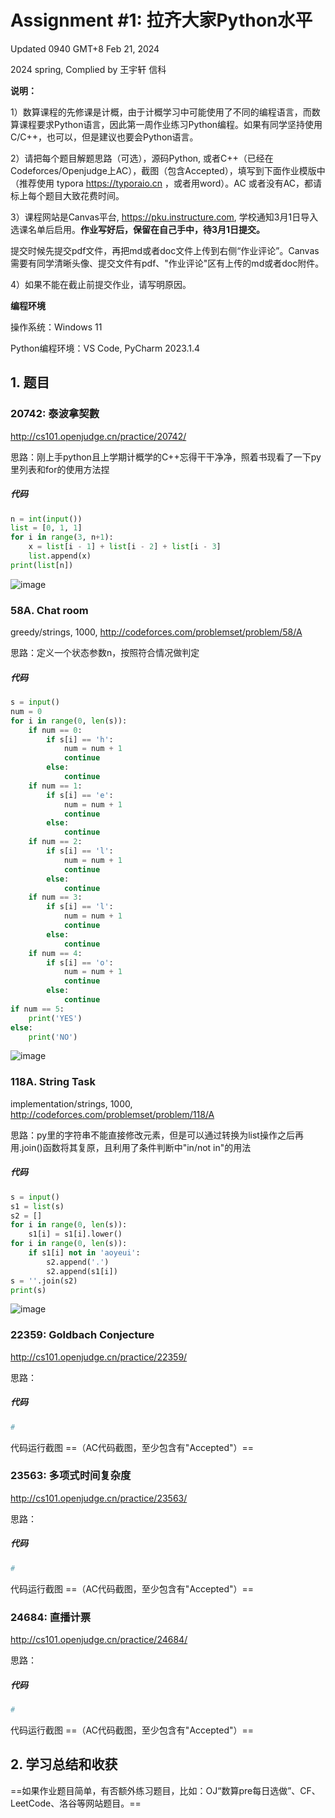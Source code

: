 # Assignment #1: 拉齐大家Python水平

Updated 0940 GMT+8 Feb 21, 2024

2024 spring, Complied by 王宇轩 信科



**说明：**

1）数算课程的先修课是计概，由于计概学习中可能使用了不同的编程语言，而数算课程要求Python语言，因此第一周作业练习Python编程。如果有同学坚持使用C/C++，也可以，但是建议也要会Python语言。

2）请把每个题目解题思路（可选），源码Python, 或者C++（已经在Codeforces/Openjudge上AC），截图（包含Accepted），填写到下面作业模版中（推荐使用 typora https://typoraio.cn ，或者用word）。AC 或者没有AC，都请标上每个题目大致花费时间。

3）课程网站是Canvas平台, https://pku.instructure.com, 学校通知3月1日导入选课名单后启用。**作业写好后，保留在自己手中，待3月1日提交。**

提交时候先提交pdf文件，再把md或者doc文件上传到右侧“作业评论”。Canvas需要有同学清晰头像、提交文件有pdf、"作业评论"区有上传的md或者doc附件。

4）如果不能在截止前提交作业，请写明原因。



**编程环境**


操作系统：Windows 11

Python编程环境：VS Code, PyCharm 2023.1.4




## 1. 题目

### 20742: 泰波拿契數

http://cs101.openjudge.cn/practice/20742/



思路：刚上手python且上学期计概学的C++忘得干干净净，照着书现看了一下py里列表和for的使用方法捏



##### 代码

```python
n = int(input())
list = [0, 1, 1]
for i in range(3, n+1):
    x = list[i - 1] + list[i - 2] + list[i - 3]
    list.append(x)
print(list[n])
```





![image](https://github.com/Huo-Kun/DS-Algo-2024/assets/142503647/32fa0c2c-d81c-4dc6-bcb4-8838aeef5750)


### 58A. Chat room

greedy/strings, 1000, http://codeforces.com/problemset/problem/58/A



思路：定义一个状态参数n，按照符合情况做判定



##### 代码

```python
s = input()
num = 0
for i in range(0, len(s)):
    if num == 0:
        if s[i] == 'h':
            num = num + 1
            continue
        else:
            continue
    if num == 1:
        if s[i] == 'e':
            num = num + 1
            continue
        else:
            continue
    if num == 2:
        if s[i] == 'l':
            num = num + 1
            continue
        else:
            continue
    if num == 3:
        if s[i] == 'l':
            num = num + 1
            continue
        else:
            continue
    if num == 4:
        if s[i] == 'o':
            num = num + 1
            continue
        else:
            continue
if num == 5:
    print('YES')
else:
    print('NO')

```



![image](https://github.com/Huo-Kun/DS-Algo-2024/assets/142503647/0a2f6045-c17b-4f53-81c1-3222ab673e33)






### 118A. String Task

implementation/strings, 1000, http://codeforces.com/problemset/problem/118/A



思路：py里的字符串不能直接修改元素，但是可以通过转换为list操作之后再用.join()函数将其复原，且利用了条件判断中"in/not in"的用法



##### 代码

```python
s = input()
s1 = list(s)
s2 = []
for i in range(0, len(s)):
    s1[i] = s1[i].lower()
for i in range(0, len(s)):
    if s1[i] not in 'aoyeui':
        s2.append('.')
        s2.append(s1[i])
s = ''.join(s2)
print(s)

```



![image](https://github.com/Huo-Kun/DS-Algo-2024/assets/142503647/a9304bf6-5a24-4eb7-b4a3-c35a9f3699e1)






### 22359: Goldbach Conjecture

http://cs101.openjudge.cn/practice/22359/



思路：



##### 代码

```python
# 

```



代码运行截图 ==（AC代码截图，至少包含有"Accepted"）==





### 23563: 多项式时间复杂度

http://cs101.openjudge.cn/practice/23563/



思路：



##### 代码

```python
# 

```



代码运行截图 ==（AC代码截图，至少包含有"Accepted"）==





### 24684: 直播计票

http://cs101.openjudge.cn/practice/24684/



思路：



##### 代码

```python
# 

```



代码运行截图 ==（AC代码截图，至少包含有"Accepted"）==





## 2. 学习总结和收获

==如果作业题目简单，有否额外练习题目，比如：OJ“数算pre每日选做”、CF、LeetCode、洛谷等网站题目。==





